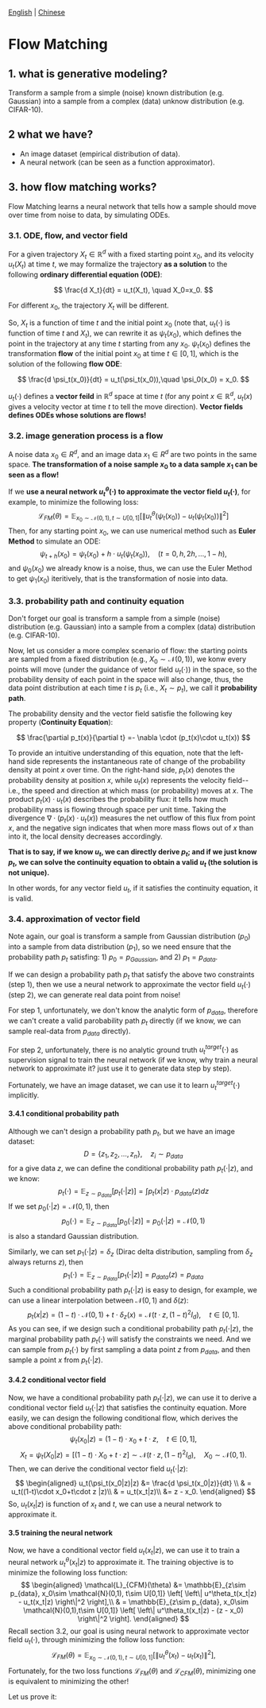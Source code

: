 [English](./readme.md) | [Chinese](./readme_zh.md)


# Flow Matching

## 1. what is generative modeling?

Transform a sample from a simple (noise) known distribution (e.g. Gaussian) into a sample from a complex (data) unknow distribution (e.g. CIFAR-10).

## 2 what we have?

- An image dataset (empirical distribution of data).
- A neural network (can be seen as a function approximator).

## 3. how flow matching works?

Flow Matching learns a neural network that tells how a sample should move over time from noise to data, by simulating ODEs.

### 3.1. ODE, flow, and vector field

For a given trajectory $X_t \in \mathbb{R}^d$ with a fixed starting point $x_0$, and its velocity $u_t(X_t)$ at time $t$, we may formalize the trajectory **as a solution** to the following **ordinary differential equation (ODE)**:

$$
\frac{d X_t}{dt} = u_t(X_t), \quad X_0=x_0.
$$

For different $x_0$, the trajectory $X_t$ will be different.

So, $X_t$ is a function of time $t$ and the initial point $x_0$ (note that, $u_t(\cdot)$ is function of time $t$ and $X_t$), we can rewrite it as $\psi_t(x_0)$, which defines the point in the trajectory at any time $t$ starting from any $x_0$. $\psi_t(x_0)$ defines the transformation **flow** of the initial point $x_0$ at time $t\in[0,1]$, which is the solution of the following **flow ODE**:

$$
\frac{d \psi_t(x_0)}{dt} = u_t(\psi_t(x_0)),\quad \psi_0(x_0) = x_0.
$$

$u_t(\cdot)$ defines a **vector feild** in $\mathbb{R}^d$ space at time $t$ (for any point $x\in \mathbb{R}^d$, $u_t(x)$ gives a velocity vector at time $t$ to tell the move direction). **Vector fields defines ODEs whose solutions are flows!**

### 3.2. image generation process is a flow

A noise data $x_0 \in R^d$, and an image data $x_1 \in R^d$ are two points in the same space. **The transformation of a noise sample $x_0$ to a data sample $x_1$ can be seen as a flow!**

If we **use a neural network $u^\theta_t(\cdot)$ to approximate the vector field $u_t(\cdot)$**, for example, to minimize the following loss:
$$
\mathcal{L}_{FM}(\theta) = \mathbb{E}_{x_0\sim \mathcal{N}(0,1), t \sim U[0,1]} \left[ \left\| u^\theta_t(\psi_t(x_0)) - u_t(\psi_t(x_0)) \right\|^2 \right]
$$
Then, for any starting point $x_0$, we can use numerical method such as **Euler Method** to simulate an ODE:
$$
\psi_{t+h}(x_0) = \psi_{t}(x_0)  +h \cdot u_t(\psi_t(x_0)), \quad (t=0,h,2h,\dots,1-h),
$$
and $\psi_{0}(x_0)$ we already know is a noise, thus, we can use the Euler Method to get $\psi_{1}(x_0)$ iteritively, that is the transformation of nosie into data.

### 3.3. probability path and continuity equation

Don't forget our goal is transform a sample from a simple (noise) distribution (e.g. Gaussian) into a sample from a complex (data) distribution (e.g. CIFAR-10).

Now, let us consider a more complex scenario of flow: the starting points are sampled from a fixed distribution (e.g., $X_0 \sim \mathcal{N}(0,1)$), we konw every points will move (under the guidance of vetor field $u_t(\cdot)$) in the space, so the probability density of each point in the space will also change, thus, the data point distribution at each time $t$ is $p_t$ (i.e., $X_t \sim p_t$), we call it **probability path**.

The probability density and the vector field satisfie the following key property (**Continuity Equation**):

$$
\frac{\partial p_t(x)}{\partial t} =- \nabla \cdot (p_t(x)\cdot u_t(x))
$$

To provide an intuitive understanding of this equation, note that the left-hand side represents the instantaneous rate of change of the probability density at point $x$ over time. On the right-hand side, $p_t(x)$ denotes the probability density at position $x$, while $u_t(x)$ represents the velocity field--i.e., the speed and direction at which mass (or probability) moves at $x$. The product $p_t(x)\cdot u_t(x)$ describes the probability flux: it tells how much probability mass is flowing through space per unit time. Taking the divergence $\nabla \cdot (p_t(x) \cdot u_t(x))$ measures the net outflow of this flux from point $x$, and the negative sign indicates that when more mass flows out of $x$ than into it, the local density decreases accordingly.

**That is to say, if we know $u_t$, we can directly derive $p_t$; and if we just know $p_t$, we can solve the continuity equation to obtain a valid $u_t$ (the solution is not unique).**

In other words, for any vector field $u_t$, if it satisfies the continuity equation, it is valid.

### 3.4. approximation of vector field

Note again, our goal is transform a sample from Gaussian distribution ($p_0$) into a sample from data distribution ($p_1$), so we need ensure that the probability path $p_t$ satisfing: 1) $p_0=p_{Gaussian}$, and 2) $p_1=p_{data}$.

If we can design a probability path $p_t$ that satisfy the above two constraints (step 1), then we use a neural network to approximate the vector field $u_t(\cdot)$ (step 2), we can generate real data point from noise!

For step 1, unfortunately, we don't know the analytic form of $p_{data}$, therefore we can't create a valid parobability path $p_t$ directly (if we know, we can sample real-data from $p_{data}$ directly).

For step 2, unfortunately, there is no analytic ground truth $u^{target}_t(\cdot)$ as supervision signal to train the neural network (if we know, why train a neural network to approximate it? just use it to generate data step by step).

Fortunately, we have an image dataset, we can use it to learn $u^{target}_t(\cdot)$ implicitly.

#### 3.4.1 conditional probability path

Although we can't design a probability path $p_t$, but we have an image dataset:
$$
D = \{z_1, z_2, \dots,z_n\}, \quad z_i \sim p_{data}
$$
for a give data $z$, we can define the conditional probability path $p_t(\cdot|z)$, and we know:
$$
p_t(\cdot) = \mathbb{E}_{z\sim p_{data}}[p_t(\cdot|z)] = \int p_t(x|z) \cdot p_{data}(z) dz
$$
If we set $p_0(\cdot|z) = \mathcal{N}(0, 1)$, then
$$
p_0(\cdot) = \mathbb{E}_{z\sim p_{data}}[p_0(\cdot|z)] = p_0(\cdot|z)=\mathcal{N}(0, 1)
$$
is also a standard Gaussian distribution.

Similarly, we can set $p_1(\cdot|z) = \delta_z$ (Dirac delta distribution, sampling from $\delta_z$ always returns $z$), then
$$
p_1(\cdot) = \mathbb{E}_{z\sim p_{data}}[p_1(\cdot|z)] = p_{data}(z)=p_{data}
$$
Such a conditional probability path $p_t(\cdot|z)$ is easy to design, for example, we can use a linear interpolation between $\mathcal{N}(0,1)$ and $\delta(z)$:
$$
p_t(x|z) = (1-t) \cdot \mathcal{N}(0, 1) + t \cdot \delta_z(x) = \mathcal{N}(t\cdot z, (1-t)^2 I_d), \quad t\in[0,1].
$$
As you can see, if we design such a conditional probability path $p_t(\cdot|z)$, the marginal probability path $p_t(\cdot)$ will satisfy the constraints we need.
And we can sample from $p_t(\cdot)$ by first sampling a data point $z$ from $p_{data}$, and then sample a point $x$ from $p_t(\cdot|z)$.

#### 3.4.2 conditional vector field

Now, we have a conditional probability path $p_t(\cdot|z)$, we can use it to derive a conditional vector field $u_t(\cdot|z)$ that satisfies the continuity equation.
More easily, we can design the following conditional flow, which derives the above conditional probability path:
$$
\psi_t(x_0|z) = (1-t) \cdot x_0 + t \cdot z, \quad t\in[0,1],
$$
$$
X_t = \psi_t(X_0|z) = [(1-t) \cdot X_0 + t \cdot z] \sim \mathcal{N}(t\cdot z, (1-t)^2 I_d), \quad X_0 \sim \mathcal{N}(0, 1).
$$
Then, we can derive the conditional vector field $u_t(\cdot|z)$:
$$
\begin{aligned}
u_t(\psi_t(x_0|z)|z) &= \frac{d \psi_t(x_0|z)}{dt}  \\ 
& = u_t((1-t)\cdot x_0+t\cdot z |z)\\
& = u_t(x_t|z)\\ 
&=  z - x_0.
\end{aligned}
$$
So, $u_t(x_t|z)$ is function of $x_t$ and $t$, we can use a neural network to approximate it.

#### 3.5 training the neural network
Now, we have a conditional vector field $u_t(x_t|z)$, we can use it to train a neural network $u^\theta_t(x_t|z)$ to approximate it.
The training objective is to minimize the following loss function:
$$
\begin{aligned}
  \mathcal{L}_{CFM}(\theta) &= \mathbb{E}_{z\sim p_{data}, x_0\sim \mathcal{N}(0,1), t\sim U[0,1]} \left[ \left\| u^\theta_t(x_t|z) - u_t(x_t|z) \right\|^2 \right],\\
   & = \mathbb{E}_{z\sim p_{data}, x_0\sim \mathcal{N}(0,1),t\sim U[0,1]} \left[ \left\| u^\theta_t(x_t|z) - (z - x_0) \right\|^2 \right].
\end{aligned}
$$
Recall section 3.2, our goal is using neural network to approximate vector field $u_t(\cdot)$, through minimizing the follow loss function:
$$
\mathcal{L}_{FM}(\theta) = \mathbb{E}_{x_0\sim \mathcal{N}(0,1), t\sim U[0,1]} \left[ \left\| u^\theta_t(x_t) - u_t(x_t) \right\|^2 \right],
$$
Fortunately, for the two loss functions $\mathcal{L}_{FM}(\theta)$ and $\mathcal{L}_{CFM}(\theta)$, minimizing one is equivalent to minimizing the other!

Let us prove it:
